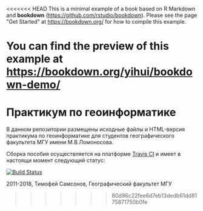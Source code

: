 <<<<<<< HEAD
This is a minimal example of a book based on R Markdown and **bookdown** (https://github.com/rstudio/bookdown). Please see the page "Get Started" at https://bookdown.org/ for how to compile this example.

You can find the preview of this example at https://bookdown.org/yihui/bookdown-demo/
=======
# Практикум по геоинформатике
В данном репозитории размещены исходные файлы и HTML-версия практикума по геоинформатике для студентов географического факультета МГУ имени М.В.Ломоносова.

Сборка пособия осуществляется на платформе [Travis CI](https://travis-ci.org) и имеет в настоящи момент следующий статус:

[![Build Status](https://travis-ci.org/tsamsonov/arcgis-course.svg?branch=master)](https://travis-ci.org/tsamsonov/arcgis-course)

2011-2018, Тимофей Самсонов, Географический факультет МГУ
>>>>>>> 80d96c22fee6d7eb13dedb61dd8175871750b0fe
